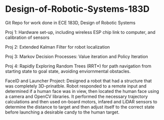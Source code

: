 # Design-of-Robotic-Systems-183D
Git Repo for work done in ECE 183D, Design of Robotic Systems

Proj 1: Hardware set-up, including wireless ESP chip link to computer, and calibration of sensors 

Proj 2: Extended Kalman Filter for robot localization 

Proj 3: Markov Decision Processes: Value iteration and Policy Iteration 

Proj 4: Rapidly Exploring Random Trees (RRT*) for path navigation from starting state to goal state, avoiding enviornmental obstacles.

 
  
  
FaceID and Launcher Project:   Designed a robot that had a structure that was completely 3D-prinatble. Robot responded to a remote input and determined if a human face was in view, then located the human face using a camera and OpenCV libraries. It performed the necessary trajectory calculations and then used on-board motors, infared and LiDAR sensors to determine the distance to target and then adjust itself to the correct state before launching a desirable candy to the human target.
